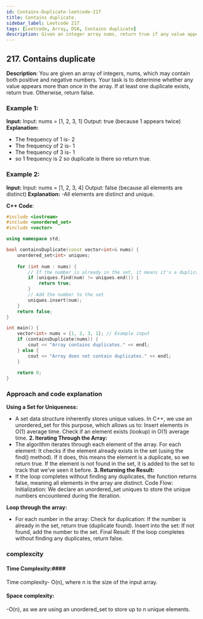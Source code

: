 ```yaml
---
id: Contains-Duplicate-leetcode-217
title: Contains duplicate.
sidebar_label: Leetcode 217
tags: [Leetcode, Array, DSA, Contains duplicate]
description: Given an integer array nums, return true if any value appears at least twice in the array, and return false if every element is distinct.
---
```


## 217. Contains duplicate
**Description**: 
You are given an array of integers, nums, which may contain both positive and negative numbers. Your task is to determine whether any value appears more than once in the array. If at least one duplicate exists, return true. Otherwise, return false.

### Example 1:

**Input:**
Input: nums = [1, 2, 3, 1]
Output: true (because 1 appears twice)
**Explanation:** 
- The frequency of 1 is- 2 
- The frequency of 2 is- 1 
- The frequency of 3 is- 1 
- so 1 frequency is 2 so duplicate is there so return true.
### Example 2:

**Input:** Input: nums = [1, 2, 3, 4]
Output: false (because all elements are distinct)
**Explanation:** 
-All elements are distinct and unique.

 **C++ Code**:
```cpp
#include <iostream>
#include <unordered_set>
#include <vector>

using namespace std;

bool containsDuplicate(const vector<int>& nums) {
    unordered_set<int> uniques;
    
    for (int num : nums) {
        // If the number is already in the set, it means it's a duplicate
        if (uniques.find(num) != uniques.end()) {
            return true;
        }
        // Add the number to the set
        uniques.insert(num);
    }
    return false;
}

int main() {
    vector<int> nums = {1, 2, 3, 1}; // Example input
    if (containsDuplicate(nums)) {
        cout << "Array contains duplicates." << endl;
    } else {
        cout << "Array does not contain duplicates." << endl;
    }
    
    return 0;
}

```
### Approach and code explanation ###
**Using a Set for Uniqueness:**
- A set data structure inherently stores unique values. In C++, we use an unordered_set for this purpose, which allows us to:
Insert elements in O(1) average time.
Check if an element exists (lookup) in O(1) average time.
**2. Iterating Through the Array:**
- The algorithm iterates through each element of the array.
For each element:
It checks if the element already exists in the set (using the find() method). If it does, this means the element is a duplicate, so we return true.
If the element is not found in the set, it is added to the set to track that we’ve seen it before.
**3. Returning the Result:**
- If the loop completes without finding any duplicates, the function returns false, meaning all elements in the array are distinct.
Code Flow:
Initialization: We declare an unordered_set<int> uniques to store the unique numbers encountered during the iteration.

**Loop through the array:**
- For each number in the array:
Check for duplication: If the number is already in the set, return true (duplicate found).
Insert into the set: If not found, add the number to the set.
Final Result: If the loop completes without finding any duplicates, return false.

### complexcity
#### Time Complexity:####
Time complexity- O(n), where n is the size of the input array.

#### Space complexity: #### 
-O(n), as we are using an unordered_set to store up to n unique elements.